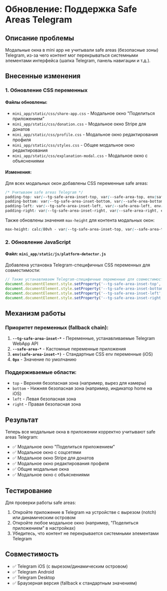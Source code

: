 # Обновление: Поддержка Safe Areas Telegram

## Описание проблемы

Модальные окна в mini app не учитывали safe areas (безопасные зоны) Telegram, из-за чего контент мог перекрываться системными элементами интерфейса (шапка Telegram, панель навигации и т.д.).

## Внесенные изменения

### 1. Обновление CSS переменных

#### Файлы обновлены:
- `mini_app/static/css/share-app.css` - Модальное окно "Поделиться приложением"
- `mini_app/static/css/donation.css` - Модальное окно Stripe для донатов
- `mini_app/static/css/profile.css` - Модальное окно редактирования профиля
- `mini_app/static/css/styles.css` - Общее модальное окно редактирования
- `mini_app/static/css/explanation-modal.css` - Модальное окно с объяснениями

#### Изменения:
Для всех модальных окон добавлены CSS переменные safe areas:

```css
/* Учитываем safe areas Telegram */
padding-top: var(--tg-safe-area-inset-top, var(--safe-area-top, env(safe-area-inset-top, 0px)));
padding-bottom: var(--tg-safe-area-inset-bottom, var(--safe-area-bottom, env(safe-area-inset-bottom, 0px)));
padding-left: var(--tg-safe-area-inset-left, var(--safe-area-left, env(safe-area-inset-left, 0px)));
padding-right: var(--tg-safe-area-inset-right, var(--safe-area-right, env(safe-area-inset-right, 0px)));
```

Также обновлены значения `max-height` для контента модальных окон:

```css
max-height: calc(80vh - var(--tg-safe-area-inset-top, var(--safe-area-top, env(safe-area-inset-top, 0px))) - var(--tg-safe-area-inset-bottom, var(--safe-area-bottom, env(safe-area-inset-bottom, 0px))));
```

### 2. Обновление JavaScript

#### Файл: `mini_app/static/js/platform-detector.js`

Добавлена установка Telegram-специфичных CSS переменных для совместимости:

```javascript
// Также устанавливаем Telegram-специфичные переменные для совместимости
document.documentElement.style.setProperty('--tg-safe-area-inset-top', `${platform.safeArea.top}px`);
document.documentElement.style.setProperty('--tg-safe-area-inset-bottom', `${platform.safeArea.bottom}px`);
document.documentElement.style.setProperty('--tg-safe-area-inset-left', `${platform.safeArea.left}px`);
document.documentElement.style.setProperty('--tg-safe-area-inset-right', `${platform.safeArea.right}px`);
```

## Механизм работы

### Приоритет переменных (fallback chain):

1. **`--tg-safe-area-inset-*`** - Переменные, устанавливаемые Telegram WebApp API
2. **`--safe-area-*`** - Кастомные переменные приложения
3. **`env(safe-area-inset-*)`** - Стандартные CSS env переменные (iOS)
4. **`0px`** - Значение по умолчанию

### Поддерживаемые области:

- `top` - Верхняя безопасная зона (например, вырез для камеры)
- `bottom` - Нижняя безопасная зона (например, индикатор home на iOS)
- `left` - Левая безопасная зона
- `right` - Правая безопасная зона

## Результат

Теперь все модальные окна в приложении корректно учитывают safe areas Telegram:
- ✅ Модальное окно "Поделиться приложением"
- ✅ Модальное окно с соцсетями
- ✅ Модальное окно Stripe для донатов
- ✅ Модальное окно редактирования профиля
- ✅ Общие модальные окна
- ✅ Модальное окно с объяснениями

## Тестирование

Для проверки работы safe areas:

1. Откройте приложение в Telegram на устройстве с вырезом (notch) или динамическим островом
2. Откройте любое модальное окно (например, "Поделиться приложением" в настройках)
3. Убедитесь, что контент не перекрывается системными элементами Telegram

## Совместимость

- ✅ Telegram iOS (с вырезом/динамическим островом)
- ✅ Telegram Android
- ✅ Telegram Desktop
- ✅ Браузерная версия (fallback к стандартным значениям)


